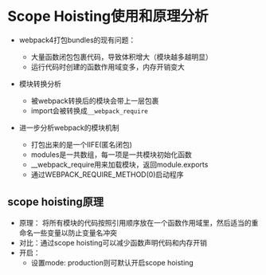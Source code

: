 # Scope Hoisting使用和原理分析

- webpack4打包bundles的现有问题：
  - 大量函数闭包包裹代码，导致体积增大（模块越多越明显）
  - 运行代码时创建的函数作用域变多，内存开销变大
- 模块转换分析
  - 被webpack转换后的模块会带上一层包裹
  - import会被转换成`__webpack_require`

- 进一步分析webpack的模块机制
  - 打包出来的是一个IIFE(匿名闭包)
  - modules是一共数组，每一项是一共模块初始化函数
  - __webpack_require用来加载模块，返回module.exports
  - 通过WEBPACK_REQUIRE_METHOD(0)启动程序



## scope hoisting原理

- 原理： 将所有模块的代码按照引用顺序放在一个函数作用域里，然后适当的重命名一些变量以防止变量名冲突
- 对比：通过scope hoisting可以减少函数声明代码和内存开销
- 开启：
  - 设置mode: production则可默认开启scope hoisting